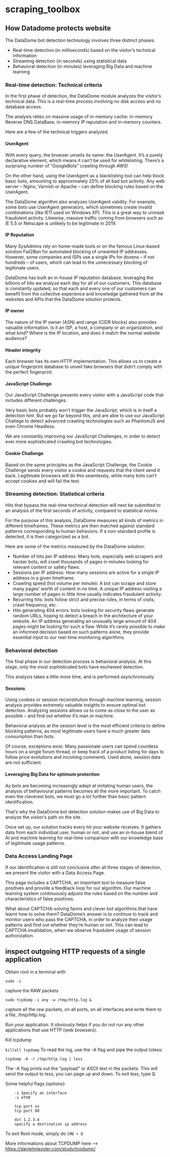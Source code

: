 # scraping_toolbox

## How Datadome protects website

The DataDome bot detection technology involves three distinct phases:

* Real-time detection (in milliseconds) based on the visitor’s technical information
* Streaming detection (in seconds) using statistical data
* Behavioral detection (in minutes) leveraging Big Data and machine learning

### Real-time detection: Technical criteria

In the first phase of detection, the DataDome module analyzes the visitor’s technical data. This is a real-time process involving no disk access and no database access.

The analysis relies on massive usage of in-memory cache: in-memory Reverse DNS DataBase, in-memory IP reputation and in-memory counters.

Here are a few of the technical triggers analyzed.

#### UserAgent
With every query, the browser unveils its name: the UserAgent. It’s a purely declarative element, which means it can’t be used for whitelisting. There’s a surprising number of “GoogleBots” crawling through AWS!

On the other hand, using the UserAgent as a blacklisting tool can help block basic bots, amounting to approximately 20% of all bad bot activity. Any web server – Nginx, Varnish or Apache – can define blocking rules based on the UserAgent.

The DataDome algorithm also analyzes UserAgent validity. For example, some bots use UserAgent generators, which sometimes create invalid combinations (like IE11 used on Windows XP). This is a great way to unmask fraudulent activity. Likewise, massive traffic coming from browsers such as IE 5.5 or Netscape is unlikely to be legitimate in 2019.

#### IP Reputation
Many SysAdmins rely on home-made tools or on the famous Linux-based solution Fail2Ban for automated blocking of unwanted IP addresses. However, some companies and ISPs use a single IPs for dozens – if not hundreds – of users, which can lead to the unnecessary blocking of legitimate users.

DataDome has built an in-house IP reputation database, leveraging the billions of hits we analyze each day for all of our customers. This database is constantly updated, so that each and every one of our customers can benefit from the collective experience and knowledge gathered from all the websites and APIs that the DataDome solution protects. 

#### IP owner
The nature of the IP owner (ASN) and range (CIDR blocks) also provides valuable information. Is it an ISP, a host, a company or an organization, and what kind? Where is the IP location, and does it match the normal website audience?

#### Header integrity
Each browser has its own HTTP implementation. This allows us to create a unique fingerprint database to unveil fake browsers that didn’t comply with the perfect fingerprint.

#### JavaScript Challenge 
Our JavaScript Challenge presents every visitor with a JavaScript code that includes different challenges.

Very basic bots probably won’t trigger the JavaScript, which is in itself a detection hint. But we go far beyond this, and are able to use our JavaScript Challege to detect advanced crawling technologies such as PhantomJS and even Chrome Headless.

We are constantly improving our JavaScript Challenges, in order to detect ever more sophisticated crawling bot technologies. 

#### Cookie Challenge 
Based on the same principles as the JavaScript Challenge, the Cookie Challenge sends every visitor a cookie and requests that the client send it back. Legitimate browsers will do this seamlessly, while many bots can’t accept cookies and will fail the test.


### Streaming detection: Statistical criteria

Hits that bypass the real-time technical detection will next be submitted to an analysis of the first seconds of activity, compared to statistical norms.

For the purpose of this analysis, DataDome measures all kinds of metrics in different timeframes. These metrics are then matched against standard patterns corresponding to human behaviors. If a non-standard profile is detected, it is then categorized as a bot.

Here are some of the metrics measured by the DataDome solution:

* Number of hits per IP address: Many bots, especially web scrapers and hacker bots, will crawl thousands of pages in minutes looking for relevant content or safety flaws.
* Sessions per IP address: How many sessions are active for a single IP address in a given timeframe.
* Crawling speed (hot volume per minute): A bot can scrape and store many pages’ worth of content in no time. A unique IP address visiting a large number of pages in little time usually indicates fraudulent activity.
* Recurring hits: bots follow strict and precise rules, in terms of visits, crawl frequency, etc.
* Hits generating 404 errors: bots looking for security flaws generate random URLs, hoping to detect a breach in the architecture of your website. An IP address generating an unusually large amount of 404 pages might be looking for such a flaw.
While it’s rarely possible to make an informed decision based on such patterns alone, they provide essential input to our real-time monitoring algorithms.

### Behavioral detection
The final phase in our detection process is behavioral analysis. At this stage, only the most sophisticated bots have eschewed detection.

This analysis takes a little more time, and is performed asynchronously.

#### Sessions

Using cookies or session reconstitution through machine learning, session analysis provides extremely valuable insights to ensure optimal bot detection. Analyzing sessions allows us to come as close to the user as possible – and find out whether it’s man or machine.

Behavioral analysis at the session level is the most efficient criteria to define blocking patterns, as most legitimate users have a much greater data consumption than bots.

Of course, exceptions exist. Many passionate users can spend countless hours on a single forum thread, or keep track of a product listing for days to follow price evolutions and incoming comments. Used alone, session data are not sufficient.

#### Leveraging Big Data for optimum protection

As bots are becoming increasingly adept at imitating human users, the analysis of behavioural patterns becomes all the more important. To catch even the cleverest bots, we must go a lot further than basic pattern identification.

That’s why the DataDome bot detection solution makes use of Big Data to analyze the visitor’s path on the site.

Once set up, our solution tracks every hit your website receives. It gathers data from each individual user, human or not, and use an in-house blend of AI and machine learning for real-time comparison with our knowledge base of legitimate usage patterns.

### Data Access Landing Page
If our identification is still not conclusive after all three stages of detection, we present the visitor with a Data Access Page.

This page includes a CAPTCHA, an important tool to measure false positives and provide a feedback loop for our algorithm. Our machine learning system continuously adjusts the rules based on the number and characteristics of false positives.

What about CAPTCHA-solving farms and clever bot algorithms that have learnt how to solve them? DataDome’s answer is to continue to track and monitor users who pass the CAPTCHA, in order to analyze their usage patterns and find out whether they’re human or not. This can lead to CAPTCHA invalidation, when we observe fraudulent usage of session authorization.

## inspect outgoing HTTP requests of a single application

Obtain root in a terminal with

`sudo -i`

capture the RAW packets

`sudo tcpdump -i any -w /tmp/http.log &`

capture all the raw packets, on all ports, on all interfaces and write them to a file, /tmp/http.log.

Run your application. It obviously helps if you do not run any other applications that use HTTP (web browsers).

Kill tcpdump

`killall tcpdump`
To read the log, use the -A flag and pipe the output toless:

`tcpdump -A -r /tmp/http.log | less`

The -A flag prints out the "payload" or ASCII text in the packets. This will send the output to less, you can page up and down. To exit less, type Q

Some helpful flags (options):

        -i Specify an interface
        -i eth0

        tcp port xx
        tcp port 80

        dst 1.2.3.4
        specify a destination ip address

To exit Root mode, simply do `CMD + D`

More informations about TCPDUMP here --> https://danielmiessler.com/study/tcpdump/
